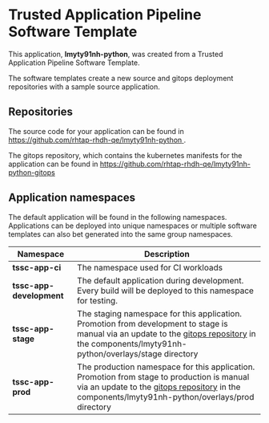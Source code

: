 # Trusted Application Pipeline Software Template

This application, **lmyty91nh-python**, was created from a Trusted Application Pipeline Software Template.

The software templates create a new source and gitops deployment repositories with a sample source application. 

## Repositories

The source code for your application can be found in [https://github.com/rhtap-rhdh-qe/lmyty91nh-python ](https://github.com/rhtap-rhdh-qe/lmyty91nh-python ).
 
The gitops repository, which contains the kubernetes manifests for the application can be found in 
[https://github.com/rhtap-rhdh-qe/lmyty91nh-python-gitops ](https://github.com/rhtap-rhdh-qe/lmyty91nh-python-gitops ) 

## Application namespaces 

The default application will be found in the following namespaces. Applications can be deployed into unique namespaces or multiple software templates can also bet generated into the same group namespaces.  

|  Namespace   |  Description   |  
| -------- | -------- |
| **tssc-app-ci** | The namespace used for CI workloads |
| **tssc-app-development** | The default application during development. Every build will be deployed to this namespace for testing. |
| **tssc-app-stage** | The staging namespace for this application. Promotion from development to stage is manual via an update to the [gitops repository](https://github.com/rhtap-rhdh-qe/lmyty91nh-python-gitops ) in the components/lmyty91nh-python/overlays/stage directory |
| **tssc-app-prod** | The production namespace for this application. Promotion from stage to production is manual via an update to the [gitops repository](https://github.com/rhtap-rhdh-qe/lmyty91nh-python-gitops ) in the components/lmyty91nh-python/overlays/prod directory |